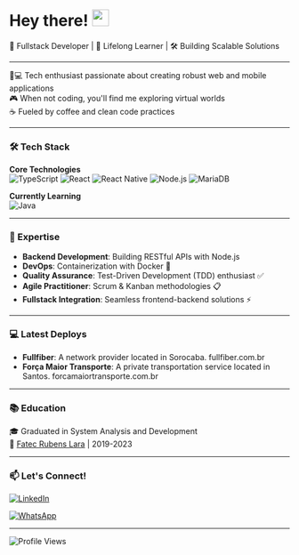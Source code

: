 # Hey there! <img src="https://raw.githubusercontent.com/MartinHeinz/MartinHeinz/master/wave.gif" width="30px">

🚀 Fullstack Developer | 🧠 Lifelong Learner | 🛠️ Building Scalable Solutions

---

👨💻 Tech enthusiast passionate about creating robust web and mobile applications  
🎮 When not coding, you'll find me exploring virtual worlds  
☕ Fueled by coffee and clean code practices

---

### 🛠️ Tech Stack

**Core Technologies**  
![TypeScript](https://img.shields.io/badge/TypeScript-3178C6?style=flat-square&logo=typescript&logoColor=white)
![React](https://img.shields.io/badge/React-61DAFB?style=flat-square&logo=react&logoColor=black)
![React Native](https://img.shields.io/badge/React_Native-61DAFB?style=flat-square&logo=react&logoColor=black)
![Node.js](https://img.shields.io/badge/Node.js-339933?style=flat-square&logo=node.js&logoColor=white)
![MariaDB](https://img.shields.io/badge/MariaDB-003545?style=flat-square&logo=mariadb&logoColor=white)

**Currently Learning**  
![Java](https://img.shields.io/badge/Java-ED8B00?style=flat-square&logo=openjdk&logoColor=white)

---

### 🚀 Expertise

- **Backend Development**: Building RESTful APIs with Node.js
- **DevOps**: Containerization with Docker 🐳
- **Quality Assurance**: Test-Driven Development (TDD) enthusiast ✅
- **Agile Practitioner**: Scrum & Kanban methodologies 📋
- **Fullstack Integration**: Seamless frontend-backend solutions ⚡

---

### 💻 Latest Deploys

- **Fullfiber**: A network provider located in Sorocaba. fullfiber.com.br
- **Força Maior Transporte**: A private transportation service located in Santos. forcamaiortransporte.com.br

---

### 📚 Education

🎓 Graduated in System Analysis and Development  
🏫 [Fatec Rubens Lara](https://fatecrl.edu.br) | 2019-2023

---

### 📫 Let's Connect!

[![LinkedIn](https://img.shields.io/badge/LinkedIn-0A66C2?style=for-the-badge&logo=linkedin&logoColor=white)](https://www.linkedin.com/in/matheus-ribeirosantos/)

[![WhatsApp](https://img.shields.io/badge/WhatsApp-25D366?style=for-the-badge&logo=whatsapp&logoColor=white)](https://wa.me/+5513992113216)

---

![Profile Views](https://komarev.com/ghpvc/?username=MgRibeir0&color=blueviolet&style=flat-square)
